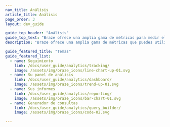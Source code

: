 ```yaml
---
nav_title: Análisis
article_title: Análisis
page_order: 3
layout: dev_guide

guide_top_header: "Análisis"
guide_top_text: "Braze ofrece una amplia gama de métricas para medir el rendimiento de tu campaña. También ofrecemos múltiples funciones de informes y seguimiento para que obtenga las cifras que necesita.<br><br>Aproveche los datos de Braze para complementar sus esfuerzos de inteligencia empresarial (BI) y análisis en otras plataformas de generación de informes de primera clase mediante <a href='/docs/user_guide/data_and_analytics/braze_currents/'>Currents</a>, una herramienta de exportación de flujo de datos que su equipo puede utilizar para actuar sobre grandes cantidades de datos granulares de clientes."
description: "Braze ofrece una amplia gama de métricas que puedes utilizar para medir el éxito de tus campañas. También proporcionamos múltiples informes y funciones de seguimiento para asegurarnos de que obtienes las cifras que necesitas." 

guide_featured_title: "Temas"
guide_featured_list:
  - name: Seguimiento
    link: /docs/user_guide/analytics/tracking/
    image: /assets/img/braze_icons/line-chart-up-01.svg
  - name: Su panel de análisis
    link: /docs/user_guide/analytics/dashboard/
    image: /assets/img/braze_icons/trend-up-01.svg
  - name: Sus informes
    link: /docs/user_guide/analytics/reporting/
    image: /assets/img/braze_icons/bar-chart-01.svg
  - name: Generador de consultas
    link: /docs/user_guide/analytics/query_builder/
    image: /assets/img/braze_icons/code-02.svg

---
```

<br><br>
